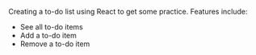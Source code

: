 Creating a to-do list using React to get some practice. Features include:
- See all to-do items
- Add a to-do item
- Remove a to-do item
